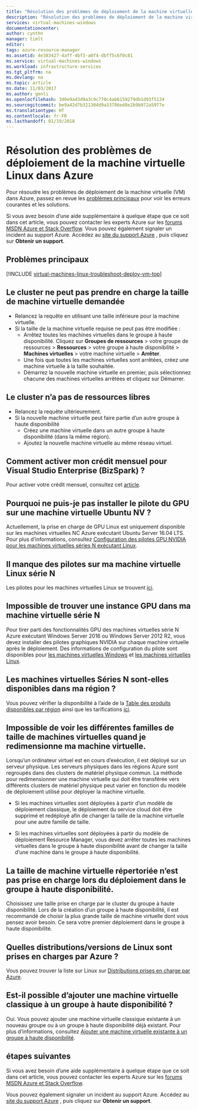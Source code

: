 ```yaml
---
title: "Résolution des problèmes de déploiement de la machine virtuelle Linux dans Azure | Microsoft Docs"
description: "Résolution des problèmes de déploiement de la machine virtuelle Linux dans le modèle de déploiement d’Azure Resource Manager."
services: virtual-machines-windows
documentationcenter: 
author: cynthn
manager: timlt
editor: 
tags: azure-resource-manager
ms.assetid: 4e383427-4aff-4bf3-a0f4-dbff5c6f0c81
ms.service: virtual-machines-windows
ms.workload: infrastructure-services
ms.tgt_pltfrm: na
ms.devlang: na
ms.topic: article
ms.date: 11/03/2017
ms.author: genli
ms.openlocfilehash: 3d0e9a43d9a3c9c770c4ab6159279db1d93f5134
ms.sourcegitcommit: be9a42d7b321304d9a33786ed8e2b9b972a5977e
ms.translationtype: HT
ms.contentlocale: fr-FR
ms.lasthandoff: 01/19/2018
---
```

# <a name="troubleshoot-deploying-linux-virtual-machine-issues-in-azure"></a>Résolution des problèmes de déploiement de la machine virtuelle Linux dans Azure

Pour résoudre les problèmes de déploiement de la machine virtuelle (VM) dans Azure, passez en revue les [problèmes principaux](#top-issues) pour voir les erreurs courantes et les solutions.

Si vous avez besoin d’une aide supplémentaire à quelque étape que ce soit dans cet article, vous pouvez contacter les experts Azure sur les [forums MSDN Azure et Stack Overflow](https://azure.microsoft.com/support/forums/). Vous pouvez également signaler un incident au support Azure. Accédez au [site du support Azure](https://azure.microsoft.com/support/options/) , puis cliquez sur **Obtenir un support**.

## <a name="top-issues"></a>Problèmes principaux
[!INCLUDE [virtual-machines-linux-troubleshoot-deploy-vm-top](../../../includes/virtual-machines-linux-troubleshoot-deploy-vm-top.md)]

## <a name="the-cluster-cannot-support-the-requested-vm-size"></a>Le cluster ne peut pas prendre en charge la taille de machine virtuelle demandée
<properties
supportTopicIds="123456789"
resourceTags="windows"
productPesIds="1234, 5678"
/>
- Relancez la requête en utilisant une taille inférieure pour la machine virtuelle.
- Si la taille de la machine virtuelle requise ne peut pas être modifiée :
    - Arrêtez toutes les machines virtuelles dans le groupe à haute disponibilité. Cliquez sur **Groupes de ressources** > votre groupe de ressources > **Ressources** > votre groupe à haute disponibilité > **Machines virtuelles** > votre machine virtuelle > **Arrêter**.
    - Une fois que toutes les machines virtuelles sont arrêtées, créez une machine virtuelle à la taille souhaitée.
    - Démarrez la nouvelle machine virtuelle en premier, puis sélectionnez chacune des machines virtuelles arrêtées et cliquez sur Démarrer.


## <a name="the-cluster-does-not-have-free-resources"></a>Le cluster n’a pas de ressources libres
<properties
supportTopicIds="123456789"
resourceTags="windows"
productPesIds="1234, 5678"
/>
- Relancez la requête ultérieurement.
- Si la nouvelle machine virtuelle peut faire partie d’un autre groupe à haute disponibilité
    - Créez une machine virtuelle dans un autre groupe à haute disponibilité (dans la même région).
    - Ajoutez la nouvelle machine virtuelle au même réseau virtuel.

## <a name="how-do-i-activate-my-monthly-credit-for-visual-studio-enterprise-bizspark"></a>Comment activer mon crédit mensuel pour Visual Studio Enterprise (BizSpark) ?

Pour activer votre crédit mensuel, consultez cet [article](https://azure.microsoft.com/offers/ms-azr-0064p/).

## <a name="why-can-i-not-install-the-gpu-driver-for-an-ubuntu-nv-vm"></a>Pourquoi ne puis-je pas installer le pilote du GPU sur une machine virtuelle Ubuntu NV ?

Actuellement, la prise en charge de GPU Linux est uniquement disponible sur les machines virtuelles NC Azure exécutant Ubuntu Server 16.04 LTS. Pour plus d’informations, consultez [Configuration des pilotes GPU NVIDIA pour les machines virtuelles séries N exécutant Linux](n-series-driver-setup.md).

## <a name="my-drivers-are-missing-for-my-linux-n-series-vm"></a>Il manque des pilotes sur ma machine virtuelle Linux série N

Les pilotes pour les machines virtuelles Linux se trouvent [ici](n-series-driver-setup.md). 

## <a name="i-cant-find-a-gpu-instance-within-my-n-series-vm"></a>Impossible de trouver une instance GPU dans ma machine virtuelle série N

Pour tirer parti des fonctionnalités GPU des machines virtuelles série N Azure exécutant Windows Server 2016 ou Windows Server 2012 R2, vous devez installer des pilotes graphiques NVIDIA sur chaque machine virtuelle après le déploiement. Des informations de configuration du pilote sont disponibles pour [les machines virtuelles Windows](../windows/n-series-driver-setup.md) et [les machines virtuelles Linux](n-series-driver-setup.md).

## <a name="is-n-series-vms-available-in-my-region"></a>Les machines virtuelles Séries N sont-elles disponibles dans ma région ?

Vous pouvez vérifier la disponibilité à l’aide de la [Table des produits disponibles par région](https://azure.microsoft.com/regions/services) ainsi que les tarifications [ici](https://azure.microsoft.com/pricing/details/virtual-machines/series/#n-series).

## <a name="i-am-not-able-to-see-vm-size-family-that-i-want-when-resizing-my-vm"></a>Impossible de voir les différentes familles de taille de machines virtuelles quand je redimensionne ma machine virtuelle.

Lorsqu’un ordinateur virtuel est en cours d’exécution, il est déployé sur un serveur physique. Les serveurs physiques dans les régions Azure sont regroupés dans des clusters de matériel physique commun. La méthode pour redimensionner une machine virtuelle qui doit être transférée vers différents clusters de matériel physique peut varier en fonction du modèle de déploiement utilisé pour déployer la machine virtuelle.

- Si les machines virtuelles sont déployées à partir d’un modèle de déploiement classique, le déploiement du service cloud doit être supprimé et redéployé afin de changer la taille de la machine virtuelle pour une autre famille de taille.

- Si les machines virtuelles sont déployées à partir du modèle de déploiement Resource Manager, vous devez arrêter toutes les machines virtuelles dans le groupe à haute disponibilité avant de changer la taille d’une machine dans le groupe à haute disponibilité.

## <a name="the-listed-vm-size-is-not-supported-while-deploying-in-availability-set"></a>La taille de machine virtuelle répertoriée n’est pas prise en charge lors du déploiement dans le groupe à haute disponibilité.

Choisissez une taille prise en charge par le cluster du groupe à haute disponibilité. Lors de la création d’un groupe à haute disponibilité, il est recommandé de choisir la plus grande taille de machine virtuelle dont vous pensez avoir besoin. Ce sera votre premier déploiement dans le groupe à haute disponibilité.

## <a name="what-linux-distributionsversions-are-supported-on-azure"></a>Quelles distributions/versions de Linux sont prises en charges par Azure ?

Vous pouvez trouver la liste sur Linux sur [Distributions prises en charge par Azure](endorsed-distros.md).

## <a name="can-i-add-an-existing-classic-vm-to-an-availability-set"></a>Est-il possible d’ajouter une machine virtuelle classique à un groupe à haute disponibilité ?

Oui. Vous pouvez ajouter une machine virtuelle classique existante à un nouveau groupe ou à un groupe à haute disponibilité déjà existant. Pour plus d’informations, consultez [Ajouter une machine virtuelle existante à un groupe à haute disponibilité](../windows/classic/configure-availability-classic.md#addmachine).


## <a name="next-steps"></a>étapes suivantes
Si vous avez besoin d’une aide supplémentaire à quelque étape que ce soit dans cet article, vous pouvez contacter les experts Azure sur les [forums MSDN Azure et Stack Overflow](https://azure.microsoft.com/support/forums/).

Vous pouvez également signaler un incident au support Azure. Accédez au [site du support Azure](https://azure.microsoft.com/support/options/) , puis cliquez sur **Obtenir un support**.
